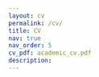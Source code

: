 ```yaml
---
layout: cv
permalink: /cv/
title: CV
nav: true
nav_order: 5
cv_pdf: academic_cv.pdf
description: 
---
```

